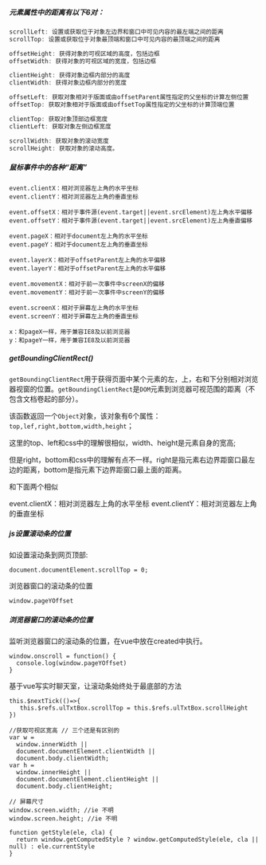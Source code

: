 ##### 元素属性中的距离有以下6对：

~~~js
scrollLeft: 设置或获取位于对象左边界和窗口中可见内容的最左端之间的距离
scrollTop: 设置或获取位于对象最顶端和窗口中可见内容的最顶端之间的距离

offsetHeight: 获得对象的可视区域的高度，包括边框
offsetWidth: 获得对象的可视区域的宽度，包括边框

clientHeight: 获得对象边框内部分的高度
clientWidth: 获得对象边框内部分的宽度

offsetLeft: 获取对象相对于版面或由offsetParent属性指定的父坐标的计算左侧位置
offsetTop: 获取对象相对于版面或由offsetTop属性指定的父坐标的计算顶端位置

clientTop: 获取对象顶部边框宽度
clientLeft: 获取对象左侧边框宽度

scrollWidth: 获取对象的滚动宽度
scrollHeight: 获取对象的滚动高度。
~~~

##### 鼠标事件中的各种“距离”

~~~
event.clientX：相对浏览器左上角的水平坐标
event.clientY：相对浏览器左上角的垂直坐标

event.offsetX：相对于事件源(event.target||event.srcElement)左上角水平偏移
event.offsetY：相对于事件源(event.target||event.srcElement)左上角垂直偏移

event.pageX：相对于document左上角的水平坐标
event.pageY：相对于document左上角的垂直坐标

event.layerX：相对于offsetParent左上角的水平偏移
event.layerY：相对于offsetParent左上角的水平偏移

event.movementX：相对于前一次事件中screenX的偏移
event.movementY：相对于前一次事件中screenY的偏移

event.screenX：相对于屏幕左上角的水平坐标
event.screenY：相对于屏幕左上角的垂直坐标

x：和pageX一样，用于兼容IE8及以前浏览器
y：和pageY一样，用于兼容IE8及以前浏览器
~~~

##### getBoundingClientRect()

`getBoundingClientRect`用于获得页面中某个元素的左，上，右和下分别相对浏览器视窗的位置。`getBoundingClientRect`是`DOM`元素到浏览器可视范围的距离（不包含文档卷起的部分）。

该函数返回一个`Object`对象，该对象有6个属性：`top,lef,right,bottom,width,height`；

这里的top、left和css中的理解很相似，width、height是元素自身的宽高;

但是right，bottom和css中的理解有点不一样。right是指元素右边界距窗口最左边的距离，bottom是指元素下边界距窗口最上面的距离。

和下面两个相似

event.clientX：相对浏览器左上角的水平坐标
event.clientY：相对浏览器左上角的垂直坐标



##### js设置滚动条的位置

如设置滚动条到网页顶部:

```
document.documentElement.scrollTop = 0;
```

浏览器窗口的滚动条的位置

```
window.pageYOffset
```

##### 浏览器窗口的滚动条的位置

监听浏览器窗口的滚动条的位置，在vue中放在created中执行。

```
window.onscroll = function() {
  console.log(window.pageYOffset)
}
```

基于vue写实时聊天室，让滚动条始终处于最底部的方法

```
this.$nextTick(()=>{
   this.$refs.ulTxtBox.scrollTop = this.$refs.ulTxtBox.scrollHeight
})
```

~~~
//获取可视区宽高 // 三个还是有区别的
var w =
  window.innerWidth ||
  document.documentElement.clientWidth ||
  document.body.clientWidth;
var h =
  window.innerHeight ||
  document.documentElement.clientHeight ||
  document.body.clientHeight;

// 屏幕尺寸
window.screen.width; //ie 不明
window.screen.height; //ie 不明
~~~

~~~
function getStyle(ele, cla) {
  return window.getComputedStyle ? window.getComputedStyle(ele, cla || null) : ele.currentStyle
}
~~~

